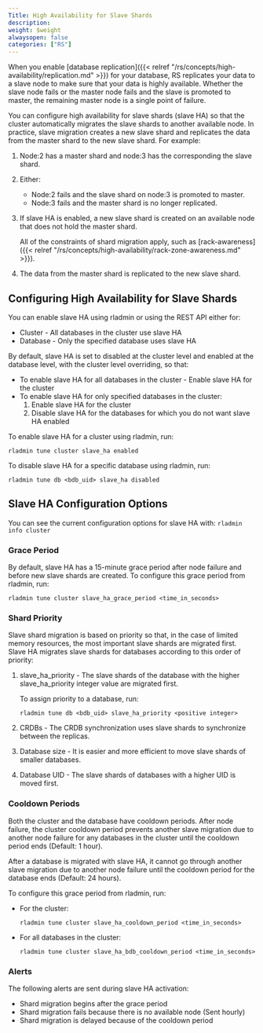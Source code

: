 ```yaml
---
Title: High Availability for Slave Shards
description:
weight: $weight
alwaysopen: false
categories: ["RS"]
---
```

When you enable [database replication]({{< relref "/rs/concepts/high-availability/replication.md" >}})
for your database, RS replicates your data to a slave node to make sure that your
data is highly available. Whether the slave node fails or the master node fails
and the slave is promoted to master, the remaining master node is a
single point of failure.

You can configure high availability for slave shards (slave HA) so that the cluster
automatically migrates the slave shards to another available node. In practice, slave
migration creates a new slave shard and replicates the data from the master shard to the
new slave shard. For example:

1. Node:2 has a master shard and node:3 has the corresponding the slave shard.
1. Either:

    - Node:2 fails and the slave shard on node:3 is promoted to master.
    - Node:3 fails and the master shard is no longer replicated.

1. If slave HA is enabled, a new slave shard is created on an available node
    that does not hold the master shard.

    All of the constraints of shard migration apply, such as [rack-awareness]({{< relref "/rs/concepts/high-availability/rack-zone-awareness.md" >}}).

1. The data from the master shard is replicated to the new slave shard.

## Configuring High Availability for Slave Shards

You can enable slave HA using rladmin or using the REST API either for:

- Cluster - All databases in the cluster use slave HA
- Database - Only the specified database uses slave HA

By default, slave HA is set to disabled at the cluster level and enabled at the
database level, with the cluster level overriding, so that:

- To enable slave HA for all databases in the cluster - Enable slave HA for the cluster
- To enable slave HA for only specified databases in the cluster:
    1. Enable slave HA for the cluster
    1. Disable slave HA for the databases for which you do not want slave HA enabled

To enable slave HA for a cluster using rladmin, run:

    rladmin tune cluster slave_ha enabled

To disable slave HA for a specific database using rladmin, run:

    rladmin tune db <bdb_uid> slave_ha disabled

## Slave HA Configuration Options

You can see the current configuration options for slave HA with: `rladmin info cluster`

### Grace Period

By default, slave HA has a 15-minute grace period after node failure and before new slave shards are created.
To configure this grace period from rladmin, run:

    rladmin tune cluster slave_ha_grace_period <time_in_seconds>

### Shard Priority

Slave shard migration is based on priority so that, in the case of limited memory resources, the most important slave shards are migrated first. Slave HA migrates slave shards for databases according to this order of priority:

1. slave_ha_priority - The slave shards of the database with the higher slave_ha_priority
    integer value are migrated first.

    To assign priority to a database, run:

    ```src
    rladmin tune db <bdb_uid> slave_ha_priority <positive integer>
    ```

1. CRDBs - The CRDB synchronization uses slave shards to synchronize between the replicas.
1. Database size - It is easier and more efficient to move slave shards of smaller databases.
1. Database UID - The slave shards of databases with a higher UID is moved first.

### Cooldown Periods

Both the cluster and the database have cooldown periods. After node failure, the cluster
cooldown period prevents another slave migration due to another node failure for any
databases in the cluster until the cooldown period ends  (Default: 1 hour).

After a database is migrated with slave HA, it cannot go through another slave migration
due to another node failure until the cooldown period for the database ends (Default: 24
hours).

To configure this grace period from rladmin, run:

- For the cluster:

    ```src
    rladmin tune cluster slave_ha_cooldown_period <time_in_seconds>
    ```

- For all databases in the cluster:

    ```src
    rladmin tune cluster slave_ha_bdb_cooldown_period <time_in_seconds>
    ```

### Alerts

The following alerts are sent during slave HA activation:

- Shard migration begins after the grace period
- Shard migration fails because there is no available node (Sent hourly)
- Shard migration is delayed because of the cooldown period
